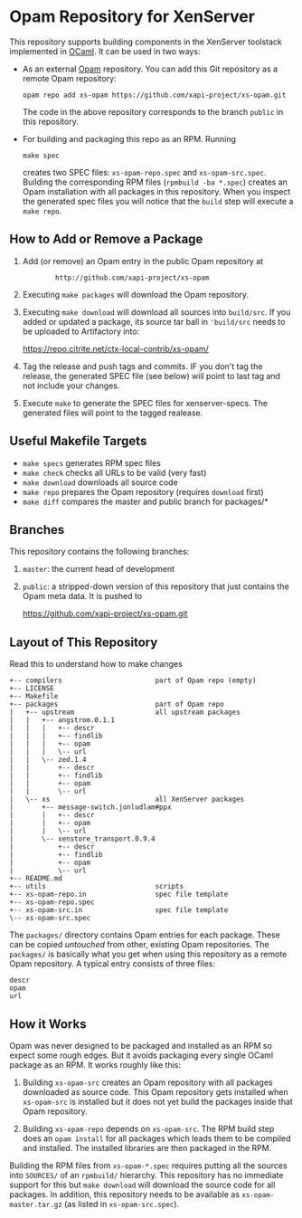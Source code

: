 
# Opam Repository for XenServer

This repository supports building components in the XenServer toolstack
implemented in [OCaml]. It can be used in two ways:

* As an external [Opam] repository.  You can add this Git repository as a
  remote Opam repository:

  ```
  opam repo add xs-opam https://github.com/xapi-project/xs-opam.git
  ```

  The code in the above repository corresponds to the branch `public` in
  this repository.

* For building and packaging this repo as an RPM.  Running

  ```
  make spec
  ```

  creates two SPEC files: `xs-opam-repo.spec` and `xs-opam-src.spec`.
  Building the corresponding RPM files (`rpmbuild -ba *.spec`) creates
  an Opam installation with all packages in this repository. When you
  inspect the generated spec files you will notice that the `build` step
  will execute a `make repo`.

## How to Add or Remove a Package

1.  Add (or remove) an Opam entry in the public Opam repository
		at

				http://github.com/xapi-project/xs-opam

2.	Executing `make packages` will download the Opam repository.

2.  Executing `make download` will download all sources into
    `build/src`. If you added or updated a package, its source tar ball
		in `'build/src` needs to be uploaded to Artifactory into:

      https://repo.citrite.net/ctx-local-contrib/xs-opam/

3.  Tag the release and push tags and commits. IF you don't tag the
		release, the generated SPEC file (see below) will point to last tag
		and not include your changes.

4.  Execute `make` to generate the SPEC files for xenserver-specs. The
    generated files will point to the tagged realease.

## Useful Makefile Targets

*   `make specs` generates RPM spec files
*   `make check` checks all URLs to be valid (very fast)
*   `make download` downloads all source code
*   `make repo` prepares the Opam repository (requires `download` first)
*   `make diff` compares the master and public branch for packages/*

## Branches

This repository contains the following branches:

1.  `master`: the current head of development
2.  `public`: a stripped-down version of this repository that just
    contains the Opam meta data. It is pushed to

    https://github.com/xapi-project/xs-opam.git


## Layout of This Repository

Read this to understand how to make changes

    +-- compilers                       part of Opam repo (empty)
    +-- LICENSE
    +-- Makefile
    +-- packages                        part of Opam repo
    |   +-- upstream                    all upstream packages
    |   |   +-- angstrom.0.1.1
    |   |   |   +-- descr
    |   |   |   +-- findlib
    |   |   |   +-- opam
    |   |   |   \-- url
    |   |   \-- zed.1.4
    |   |       +-- descr
    |   |       +-- findlib
    |   |       +-- opam
    |   |       \-- url
    |   \-- xs                          all XenServer packages
    |       +-- message-switch.jonludlam#ppx
    |       |   +-- descr
    |       |   +-- opam
    |       |   \-- url
    |       \-- xenstore_transport.0.9.4
    |           +-- descr
    |           +-- findlib
    |           +-- opam
    |           \-- url
    +-- README.md
    +-- utils                           scripts
    +-- xs-opam-repo.in                 spec file template
    +-- xs-opam-repo.spec
    +-- xs-opam-src.in                  spec file template
    \-- xs-opam-src.spec


The `packages/` directory contains Opam entries for each package. These
can be copied *untouched* from other, existing Opam repositories. The
`packages/` is basically what you get when using this repository as a
remote Opam repository. A typical entry consists of three files:

    descr
    opam
    url

## How it Works

Opam was never designed to be packaged and installed as an RPM so expect
some rough edges. But it avoids packaging every single OCaml package as
an RPM. It works roughly like this:

1. Building `xs-opam-src` creates an Opam repository with all packages
   downloaded as source code. This Opam repository gets installed when
   `xs-opam-src` is installed but it does not yet build the packages
   inside that Opam repository.

2. Building `xs-opam-repo` depends on `xs-opam-src`. The RPM build step
   does an `opam install` for all packages which leads them to be
   compiled and installed. The installed libraries are then packaged in
   the RPM.

Building the RPM files from `xs-opam-*.spec` requires putting all the
sources into `SOURCES/` of an `rpmbuild/` hierarchy. This repository has
no immediate support for this but `make download` will download the
source code for all packages. In addition, this repository needs to be
available as `xs-opam-master.tar.gz` (as listed in `xs-opam-src.spec`).

[Opam]:   http://opam.ocaml.org
[OCaml]:  http:/ocaml.org

